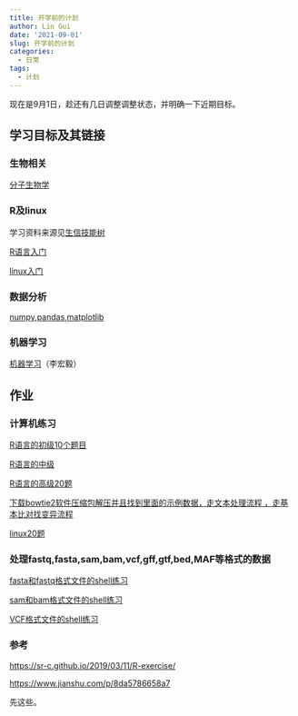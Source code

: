 ```yaml
---
title: 开学前的计划
author: Lin Gui
date: '2021-09-01'
slug: 开学前的计划
categories:
  - 日常
tags:
  - 计划
---
```

现在是9月1日，趁还有几日调整调整状态，并明确一下近期目标。

## 学习目标及其链接
### 生物相关
[分子生物学](https://www.bilibili.com/video/BV1vN411o7r3?spm_id_from=333.999.0.0)
### R及linux

学习资料来源见[生信技能树](https://mp.weixin.qq.com/s/Y-8YKye2jOw2tSLJnCvBlA)

[R语言入门](https://www.bilibili.com/video/BV1cs411j75B)

[linux入门](https://www.bilibili.com/video/BV1ds411g7eg)

### 数据分析
[numpy,pandas,matplotlib](https://www.bilibili.com/video/BV1hx411d7jb/?spm_id_from=333.788.recommend_more_video.3)

### 机器学习
[机器学习](https://www.bilibili.com/video/BV1Wv411h7kN?from=search&seid=2447943507609433127)（李宏毅）

## 作业
### 计算机练习

[R语言的初级10个题目](http://www.bio-info-trainee.com/3793.html)

[R语言的中级](http://www.bio-info-trainee.com/3750.html)

[R语言的高级20题](http://www.bio-info-trainee.com/3415.html)

[下载bowtie2软件压缩包解压并且找到里面的示例数据，走文本处理流程 ，走基本比对找变异流程](https://mp.weixin.qq.com/s/5rduc9Rxjtz_Bj_s--Z6Og)

[linux20题](http://www.bio-info-trainee.com/2900.html)

### 处理fastq,fasta,sam,bam,vcf,gff,gtf,bed,MAF等格式的数据

[fasta和fastq格式文件的shell练习](http://www.bio-info-trainee.com/3575.html)

[sam和bam格式文件的shell练习](http://www.bio-info-trainee.com/3578.html)

[VCF格式文件的shell练习](http://www.bio-info-trainee.com/3577.html)

### 参考

https://sr-c.github.io/2019/03/11/R-exercise/

https://www.jianshu.com/p/8da5786658a7

先这些。